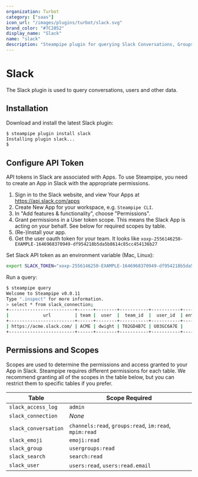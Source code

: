 ```yaml
---
organization: Turbot
category: ["saas"]
icon_url: "/images/plugins/turbot/slack.svg"
brand_color: "#7C2852"
display_name: "Slack"
name: "slack"
description: "Steampipe plugin for querying Slack Conversations, Groups, Users and other resources."
---
```


# Slack

The Slack plugin is used to query conversations, users and other data.


## Installation

Download and install the latest Slack plugin:

```bash
$ steampipe plugin install slack
Installing plugin slack...
$
```


## Configure API Token

API tokens in Slack are associated with Apps. To use Steampipe, you need to
create an App in Slack with the appropriate permissions.

1. Sign in to the Slack website, and view Your Apps at https://api.slack.com/apps
2. Create New App for your workspace, e.g. `Steampipe CLI`.
3. In "Add features & functionality", choose "Permissions".
4. Grant permissions in a User token scope. This means the Slack App is acting on your behalf. See below for required scopes by table.
5. (Re-)Install your app.
6. Get the user oauth token for your team. It looks like `xoxp-2556146250-EXAMPLE-1646968370949-df954218b5da5b8614c85cc454136b27`

Set Slack API token as an environment variable (Mac, Linux):

```bash
export SLACK_TOKEN="xoxp-2556146250-EXAMPLE-1646968370949-df954218b5da5b8614c85cc454136b27"
```

Run a query:

```bash
$ steampipe query
Welcome to Steampipe v0.0.11
Type ".inspect" for more information.
> select * from slack_connection;
+-------------------------+------+--------+-----------+-----------+---------------+--------+
|             url         | team |  user  |  team_id  |  user_id  | enterprise_id | bot_id |
+-------------------------+------+--------+-----------+-----------+---------------+--------+
| https://acme.slack.com/ | ACME | dwight | T02GD4B7C | U03GC6A7E |               |        |
+-------------------------+------+--------+-----------+-----------+---------------+--------+
```


## Permissions and Scopes

Scopes are used to determine the permissions and access granted to your App in Slack.
Steampipe requires different permissions for each table. We recommend granting all
of the scopes in the table below, but you can restrict them to specific tables if you
prefer.

| Table | Scope Required |
|--|--|
| `slack_access_log` | `admin` |
| `slack_connection` | _None_ |
| `slack_conversation` | `channels:read`, `groups:read`, `im:read`, `mpim:read` |
| `slack_emoji` | `emoji:read` |
| `slack_group` | `usergroups:read` |
| `slack_search` | `search:read` |
| `slack_user` | `users:read`, `users:read.email` |
